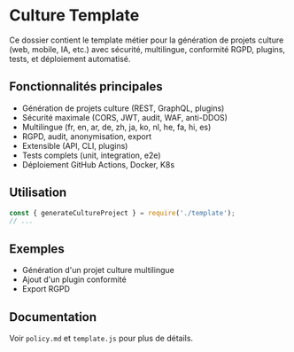 # Culture Template

Ce dossier contient le template métier pour la génération de projets culture (web, mobile, IA, etc.) avec sécurité, multilingue, conformité RGPD, plugins, tests, et déploiement automatisé.

## Fonctionnalités principales
- Génération de projets culture (REST, GraphQL, plugins)
- Sécurité maximale (CORS, JWT, audit, WAF, anti-DDOS)
- Multilingue (fr, en, ar, de, zh, ja, ko, nl, he, fa, hi, es)
- RGPD, audit, anonymisation, export
- Extensible (API, CLI, plugins)
- Tests complets (unit, integration, e2e)
- Déploiement GitHub Actions, Docker, K8s

## Utilisation
```js
const { generateCultureProject } = require('./template');
// ...
```

## Exemples
- Génération d'un projet culture multilingue
- Ajout d'un plugin conformité
- Export RGPD

## Documentation
Voir `policy.md` et `template.js` pour plus de détails.
